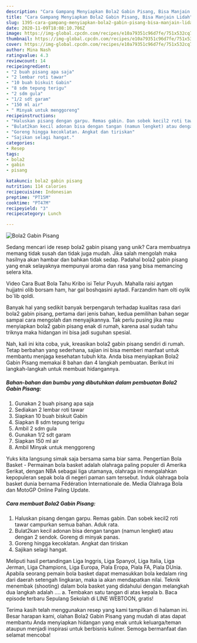 ```yaml
---
description: "Cara Gampang Menyiapkan Bola2 Gabin Pisang, Bisa Manjain Lidah"
title: "Cara Gampang Menyiapkan Bola2 Gabin Pisang, Bisa Manjain Lidah"
slug: 1395-cara-gampang-menyiapkan-bola2-gabin-pisang-bisa-manjain-lidah
date: 2020-11-09T18:08:10.706Z
image: https://img-global.cpcdn.com/recipes/e10a79351c96d7fe/751x532cq70/bola2-gabin-pisang-foto-resep-utama.jpg
thumbnail: https://img-global.cpcdn.com/recipes/e10a79351c96d7fe/751x532cq70/bola2-gabin-pisang-foto-resep-utama.jpg
cover: https://img-global.cpcdn.com/recipes/e10a79351c96d7fe/751x532cq70/bola2-gabin-pisang-foto-resep-utama.jpg
author: Mina Nash
ratingvalue: 4.3
reviewcount: 14
recipeingredient:
- "2 buah pisang apa saja"
- "2 lembar roti tawar"
- "10 buah biskuit Gabin"
- "8 sdm tepung terigu"
- "2 sdm gula"
- "1/2 sdt garam"
- "150 ml air"
- " Minyak untuk menggoreng"
recipeinstructions:
- "Haluskan pisang dengan garpu. Remas gabin. Dan sobek kecil2 roti tawar campurkan semua bahan. Aduk rata."
- "Bulat2kan kecil adonan bisa dengan tangan (namun lengket) atau dengan 2 sendok. Goreng di minyak panas."
- "Goreng hingga kecoklatan. Angkat dan tiriskan"
- "Sajikan selagi hangat."
categories:
- Resep
tags:
- bola2
- gabin
- pisang

katakunci: bola2 gabin pisang 
nutrition: 114 calories
recipecuisine: Indonesian
preptime: "PT15M"
cooktime: "PT47M"
recipeyield: "3"
recipecategory: Lunch

---
```



![Bola2 Gabin Pisang](https://img-global.cpcdn.com/recipes/e10a79351c96d7fe/751x532cq70/bola2-gabin-pisang-foto-resep-utama.jpg)

Sedang mencari ide resep bola2 gabin pisang yang unik? Cara membuatnya memang tidak susah dan tidak juga mudah. Jika salah mengolah maka hasilnya akan hambar dan bahkan tidak sedap. Padahal bola2 gabin pisang yang enak selayaknya mempunyai aroma dan rasa yang bisa memancing selera kita.

Video Cara Buat Bola Tahu Kribo isi Telur Puyuh. Mahalla raisi aytgan hujjatni olib borsam ham, har gal boshqasini aytadi. Farzandim ham olti oylik bo`lib qoldi.

Banyak hal yang sedikit banyak berpengaruh terhadap kualitas rasa dari bola2 gabin pisang, pertama dari jenis bahan, kedua pemilihan bahan segar sampai cara mengolah dan menyajikannya. Tak perlu pusing jika mau menyiapkan bola2 gabin pisang enak di rumah, karena asal sudah tahu triknya maka hidangan ini bisa jadi suguhan spesial.


Nah, kali ini kita coba, yuk, kreasikan bola2 gabin pisang sendiri di rumah. Tetap berbahan yang sederhana, sajian ini bisa memberi manfaat untuk membantu menjaga kesehatan tubuh kita. Anda bisa menyiapkan Bola2 Gabin Pisang memakai 8 bahan dan 4 langkah pembuatan. Berikut ini langkah-langkah untuk membuat hidangannya.

<!--inarticleads1-->

##### Bahan-bahan dan bumbu yang dibutuhkan dalam pembuatan Bola2 Gabin Pisang:

1. Gunakan 2 buah pisang apa saja
1. Sediakan 2 lembar roti tawar
1. Siapkan 10 buah biskuit Gabin
1. Siapkan 8 sdm tepung terigu
1. Ambil 2 sdm gula
1. Gunakan 1/2 sdt garam
1. Siapkan 150 ml air
1. Ambil  Minyak untuk menggoreng


Yuks kita langsung simak saja bersama sama biar sama. Pengertian Bola Basket - Permainan bola basket adalah olahraga paling populer di Amerika Serikat, dengan NBA sebagai liga utamanya, olahraga ini mengalahkan kepopuleran sepak bola di negeri paman sam tersebut. Induk olahraga bola basket dunia bernama Fédération Internationale de. Media Olahraga Bola dan MotoGP Online Paling Update. 

<!--inarticleads2-->

##### Cara membuat Bola2 Gabin Pisang:

1. Haluskan pisang dengan garpu. Remas gabin. Dan sobek kecil2 roti tawar campurkan semua bahan. Aduk rata.
1. Bulat2kan kecil adonan bisa dengan tangan (namun lengket) atau dengan 2 sendok. Goreng di minyak panas.
1. Goreng hingga kecoklatan. Angkat dan tiriskan
1. Sajikan selagi hangat.


Meliputi hasil pertandingan Liga Inggris, Liga Spanyol, Liga Italia, Liga Jerman, Liga Champions, Liga Europa, Piala Eropa, Piala FA, Piala DUnia. Apabila seorang pemain bola basket dapat memasukkan bola kedalam ring dari daerah setengah lingkaran, maka ia akan mendapatkan nilai. Teknik menembak (shooting) dalam bola basket yang didahului dengan melangkah dua langkah adalah …. a. Tembakan satu tangan di atas kepala b. Baca episode terbaru Sepulang Sekolah di LINE WEBTOON, gratis! 

Terima kasih telah menggunakan resep yang kami tampilkan di halaman ini. Besar harapan kami, olahan Bola2 Gabin Pisang yang mudah di atas dapat membantu Anda menyiapkan hidangan yang enak untuk keluarga/teman ataupun menjadi inspirasi untuk berbisnis kuliner. Semoga bermanfaat dan selamat mencoba!
